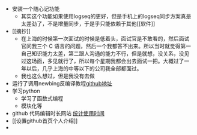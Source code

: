 - 安装一个随心记功能
	- 其实这个功能如果使用logseq的更好，但是手机上的logseq同步方案真是太差劲了，不是增量同步，于是乎只能依赖于其他[[软件]]
- [[摘抄]]
	- 在上海的时候第一次面试的时候是低着头，面试官是不敢看的，然后面试官问我三个 C 语言的问题，然后一个我都答不出来。所以当时就觉得第一自己知识能力太差，第二跟人沟通的能力不行，但是就想，没关系，没见过这场面，多见就行了，所以每个星期我都会出去面试一把。大概过了一年以后，几乎上海的中等以下的公司我全部都面过。
	- 我也这么想过，但是我没有去做
- 运行了调用newbing反编译教程[github地址](https://github.com/acheong08/EdgeGPT)
- 学习python
	- 学习了函数式编程
	- 模块化等
- github 代码编辑时长网站 [统计使用时间](https://wakatime.com/dashboard)
- [[设置github首页个人介绍]]
-